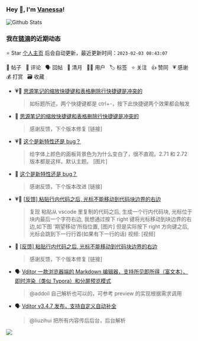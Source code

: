 ### Hey 👋, I'm [Vanessa](http://vanessa.b3log.org/)!

![Github Stats](https://github-readme-stats.vercel.app/api?username=Vanessa219&show_icons=true)

<!--events start -->

### 我在[链滴](https://ld246.com)的近期动态

⭐️ Star [个人主页](https://github.com/Vanessa219/Vanessa219) 后会自动更新，最近更新时间：`2023-02-03 08:43:07`

📝 帖子 &nbsp; 💬 评论 &nbsp; 🗣 回帖 &nbsp; 🌙 清月 &nbsp; 👨‍💻 用户 &nbsp; 🏷️ 标签 &nbsp; ⭐️ 关注 &nbsp; 👍 赞同 &nbsp; 💗 感谢 &nbsp; 💰 打赏 &nbsp; 🗃 收藏

* 💗📝 [思源笔记的缩放快捷键和表格删除行快捷键是冲突的](https://ld246.com/article/1675319616295)

  > 如标题所述，两个快捷键都是 ctrl+-，按下此快捷键两个效果都会触发
* 💬 [思源笔记的缩放快捷键和表格删除行快捷键是冲突的](https://ld246.com/article/1675319616295/comment/1675324073910#comments)

  > 感谢反馈，下个版本修复 [链接]
* 💗📝 [这个是新特性还是 bug？](https://ld246.com/article/1675301336737)

  > 给字体上颜色的面板背景色为为什么变白了，很不直观。2.71 和 2.72 版本都是这样。默认主题。 [图片]
* 💬 [这个是新特性还是 bug？](https://ld246.com/article/1675301336737/comment/1675305337771#comments)

  > 感谢反馈，下个版本改进 [链接]
* 💗📝 [[反馈] 粘贴行内代码之后, 光标不能移动到代码块边界的右边](https://ld246.com/article/1675214015995)

  > 复现 粘贴从 vscode 里复制的代码之后, 生成一个行内代码块, 光标位于块内最后一个字符右边, 我想通过按下 right 键将光标移动到块边界的右边,如下图 '期望移动'所指位置, [图片] 但是实际按下 right 方向键之后,光标会跳到下一行行首(如果有下一行的话) 视频: [视频]
* 💬 [[反馈] 粘贴行内代码之后, 光标不能移动到代码块边界的右边](https://ld246.com/article/1675214015995/comment/1675239021033#comments)

  > 感谢反馈，下个版本修复 [链接]
* 🗣 [Vditor 一款浏览器端的 Markdown 编辑器，支持所见即所得（富文本）、即时渲染（类似 Typora）和分屏预览模式](https://ld246.com/article/1549638745630/comment/1674897530684#comments)

  > @addoil 自己解析也可以的，可参考 preview 的实现根据需求调用
* 🗣 [Vditor v3.4.7 发布，支持自定义自动补全](https://ld246.com/article/1598366555458/comment/1675067588782#comments)

  > @liuzihui 把所有内容传后后台，后台解析


<!--events end -->

<a title="Hits" target="_blank" href="https://github.com/Vanessa219/Vanessa219"><img src="https://hits.b3log.org/Vanessa219/Vanessa219.svg"></a>
